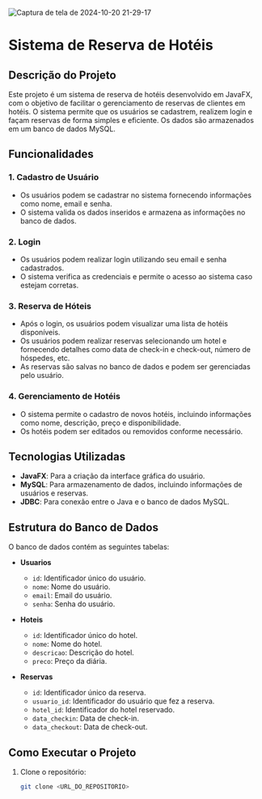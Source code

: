 ![Captura de tela de 2024-10-20 21-29-17](https://github.com/user-attachments/assets/d4acf8bf-5486-474c-9e33-00b6daff6af8)

# Sistema de Reserva de Hotéis

## Descrição do Projeto

Este projeto é um sistema de reserva de hotéis desenvolvido em JavaFX, com o objetivo de facilitar o gerenciamento de reservas de clientes em hotéis. O sistema permite que os usuários se cadastrem, realizem login e façam reservas de forma simples e eficiente. Os dados são armazenados em um banco de dados MySQL.

## Funcionalidades

### 1. Cadastro de Usuário
- Os usuários podem se cadastrar no sistema fornecendo informações como nome, email e senha.
- O sistema valida os dados inseridos e armazena as informações no banco de dados.

### 2. Login
- Os usuários podem realizar login utilizando seu email e senha cadastrados.
- O sistema verifica as credenciais e permite o acesso ao sistema caso estejam corretas.

### 3. Reserva de Hóteis
- Após o login, os usuários podem visualizar uma lista de hotéis disponíveis.
- Os usuários podem realizar reservas selecionando um hotel e fornecendo detalhes como data de check-in e check-out, número de hóspedes, etc.
- As reservas são salvas no banco de dados e podem ser gerenciadas pelo usuário.

### 4. Gerenciamento de Hotéis
- O sistema permite o cadastro de novos hotéis, incluindo informações como nome, descrição, preço e disponibilidade.
- Os hotéis podem ser editados ou removidos conforme necessário.

## Tecnologias Utilizadas
- **JavaFX**: Para a criação da interface gráfica do usuário.
- **MySQL**: Para armazenamento de dados, incluindo informações de usuários e reservas.
- **JDBC**: Para conexão entre o Java e o banco de dados MySQL.

## Estrutura do Banco de Dados

O banco de dados contém as seguintes tabelas:

- **Usuarios**
  - `id`: Identificador único do usuário.
  - `nome`: Nome do usuário.
  - `email`: Email do usuário.
  - `senha`: Senha do usuário.

- **Hoteis**
  - `id`: Identificador único do hotel.
  - `nome`: Nome do hotel.
  - `descricao`: Descrição do hotel.
  - `preco`: Preço da diária.

- **Reservas**
  - `id`: Identificador único da reserva.
  - `usuario_id`: Identificador do usuário que fez a reserva.
  - `hotel_id`: Identificador do hotel reservado.
  - `data_checkin`: Data de check-in.
  - `data_checkout`: Data de check-out.

## Como Executar o Projeto

1. Clone o repositório:
   ```bash
   git clone <URL_DO_REPOSITORIO>

